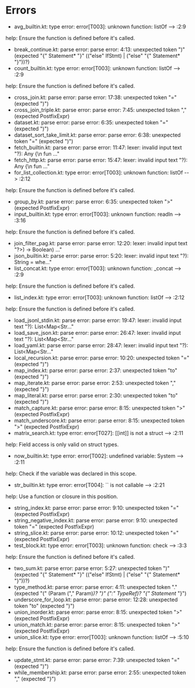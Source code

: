 # Errors

- avg_builtin.kt: type error: error[T003]: unknown function: listOf
  --> :2:9

help:
  Ensure the function is defined before it's called.
- break_continue.kt: parse error: parse error: 4:13: unexpected token ")" (expected "{" Statement* "}" (("else" IfStmt) | ("else" "{" Statement* "}"))?)
- count_builtin.kt: type error: error[T003]: unknown function: listOf
  --> :2:9

help:
  Ensure the function is defined before it's called.
- cross_join.kt: parse error: parse error: 17:38: unexpected token "=" (expected ")")
- cross_join_triple.kt: parse error: parse error: 7:45: unexpected token "," (expected PostfixExpr)
- dataset.kt: parse error: parse error: 6:35: unexpected token "=" (expected ")")
- dataset_sort_take_limit.kt: parse error: parse error: 6:38: unexpected token "=" (expected ")")
- fetch_builtin.kt: parse error: parse error: 11:47: lexer: invalid input text "?): Any {\n  fun ..."
- fetch_http.kt: parse error: parse error: 15:47: lexer: invalid input text "?): Any {\n  fun ..."
- for_list_collection.kt: type error: error[T003]: unknown function: listOf
  --> :2:12

help:
  Ensure the function is defined before it's called.
- group_by.kt: parse error: parse error: 6:35: unexpected token ">" (expected PostfixExpr)
- input_builtin.kt: type error: error[T003]: unknown function: readln
  --> :3:16

help:
  Ensure the function is defined before it's called.
- join_filter_pag.kt: parse error: parse error: 12:20: lexer: invalid input text "?>) -> Boolean) ..."
- json_builtin.kt: parse error: parse error: 5:20: lexer: invalid input text "?): String = whe..."
- list_concat.kt: type error: error[T003]: unknown function: _concat
  --> :2:9

help:
  Ensure the function is defined before it's called.
- list_index.kt: type error: error[T003]: unknown function: listOf
  --> :2:12

help:
  Ensure the function is defined before it's called.
- load_jsonl_stdin.kt: parse error: parse error: 19:47: lexer: invalid input text "?): List<Map<Str..."
- load_save_json.kt: parse error: parse error: 26:47: lexer: invalid input text "?): List<Map<Str..."
- load_yaml.kt: parse error: parse error: 28:47: lexer: invalid input text "?): List<Map<Str..."
- local_recursion.kt: parse error: parse error: 10:20: unexpected token "=" (expected ")")
- map_index.kt: parse error: parse error: 2:37: unexpected token "to" (expected ")")
- map_iterate.kt: parse error: parse error: 2:53: unexpected token "," (expected "}")
- map_literal.kt: parse error: parse error: 2:30: unexpected token "to" (expected ")")
- match_capture.kt: parse error: parse error: 8:15: unexpected token ">" (expected PostfixExpr)
- match_underscore.kt: parse error: parse error: 8:15: unexpected token ">" (expected PostfixExpr)
- matrix_search.kt: type error: error[T027]: [[int]] is not a struct
  --> :2:11

help:
  Field access is only valid on struct types.
- now_builtin.kt: type error: error[T002]: undefined variable: System
  --> :2:11

help:
  Check if the variable was declared in this scope.
- str_builtin.kt: type error: error[T004]: `` is not callable
  --> :2:21

help:
  Use a function or closure in this position.
- string_index.kt: parse error: parse error: 9:10: unexpected token "=" (expected PostfixExpr)
- string_negative_index.kt: parse error: parse error: 9:10: unexpected token "=" (expected PostfixExpr)
- string_slice.kt: parse error: parse error: 10:12: unexpected token "=" (expected PostfixExpr)
- test_block.kt: type error: error[T003]: unknown function: check
  --> :3:3

help:
  Ensure the function is defined before it's called.
- two_sum.kt: parse error: parse error: 5:27: unexpected token ")" (expected "{" Statement* "}" (("else" IfStmt) | ("else" "{" Statement* "}"))?)
- type_method.kt: parse error: parse error: 4:11: unexpected token "." (expected "(" (Param ("," Param)*)? ")" (":" TypeRef)? "{" Statement* "}")
- underscore_for_loop.kt: parse error: parse error: 12:28: unexpected token "to" (expected ")")
- union_inorder.kt: parse error: parse error: 8:15: unexpected token ">" (expected PostfixExpr)
- union_match.kt: parse error: parse error: 8:15: unexpected token ">" (expected PostfixExpr)
- union_slice.kt: type error: error[T003]: unknown function: listOf
  --> :5:10

help:
  Ensure the function is defined before it's called.
- update_stmt.kt: parse error: parse error: 7:39: unexpected token "=" (expected ")")
- while_membership.kt: parse error: parse error: 2:55: unexpected token "," (expected "}")

